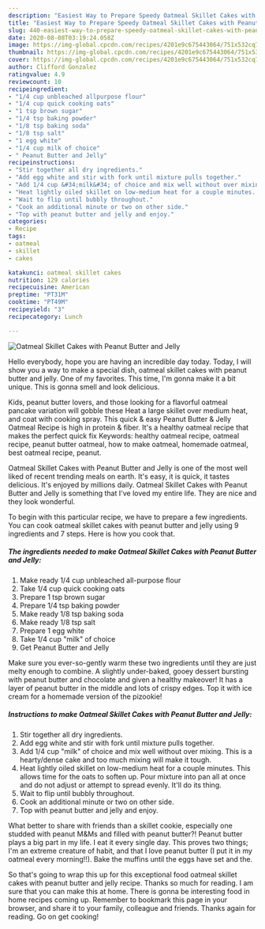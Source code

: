 ```yaml
---
description: "Easiest Way to Prepare Speedy Oatmeal Skillet Cakes with Peanut Butter and Jelly"
title: "Easiest Way to Prepare Speedy Oatmeal Skillet Cakes with Peanut Butter and Jelly"
slug: 440-easiest-way-to-prepare-speedy-oatmeal-skillet-cakes-with-peanut-butter-and-jelly
date: 2020-08-08T03:19:24.058Z
image: https://img-global.cpcdn.com/recipes/4201e9c675443064/751x532cq70/oatmeal-skillet-cakes-with-peanut-butter-and-jelly-recipe-main-photo.jpg
thumbnail: https://img-global.cpcdn.com/recipes/4201e9c675443064/751x532cq70/oatmeal-skillet-cakes-with-peanut-butter-and-jelly-recipe-main-photo.jpg
cover: https://img-global.cpcdn.com/recipes/4201e9c675443064/751x532cq70/oatmeal-skillet-cakes-with-peanut-butter-and-jelly-recipe-main-photo.jpg
author: Clifford Gonzalez
ratingvalue: 4.9
reviewcount: 10
recipeingredient:
- "1/4 cup unbleached allpurpose flour"
- "1/4 cup quick cooking oats"
- "1 tsp brown sugar"
- "1/4 tsp baking powder"
- "1/8 tsp baking soda"
- "1/8 tsp salt"
- "1 egg white"
- "1/4 cup milk of choice"
- " Peanut Butter and Jelly"
recipeinstructions:
- "Stir together all dry ingredients."
- "Add egg white and stir with fork until mixture pulls together."
- "Add 1/4 cup &#34;milk&#34; of choice and mix well without over mixing. This is a hearty/dense cake and too much mixing will make it tough."
- "Heat lightly oiled skillet on low-medium heat for a couple minutes. This allows time for the oats to soften up. Pour mixture into pan all at once and do not adjust or attempt to spread evenly. It&#39;ll do its thing."
- "Wait to flip until bubbly throughout."
- "Cook an additional minute or two on other side."
- "Top with peanut butter and jelly and enjoy."
categories:
- Recipe
tags:
- oatmeal
- skillet
- cakes

katakunci: oatmeal skillet cakes 
nutrition: 129 calories
recipecuisine: American
preptime: "PT31M"
cooktime: "PT49M"
recipeyield: "3"
recipecategory: Lunch

---
```



![Oatmeal Skillet Cakes with Peanut Butter and Jelly](https://img-global.cpcdn.com/recipes/4201e9c675443064/751x532cq70/oatmeal-skillet-cakes-with-peanut-butter-and-jelly-recipe-main-photo.jpg)

Hello everybody, hope you are having an incredible day today. Today, I will show you a way to make a special dish, oatmeal skillet cakes with peanut butter and jelly. One of my favorites. This time, I'm gonna make it a bit unique. This is gonna smell and look delicious.

Kids, peanut butter lovers, and those looking for a flavorful oatmeal pancake variation will gobble these Heat a large skillet over medium heat, and coat with cooking spray. This quick &amp; easy Peanut Butter &amp; Jelly Oatmeal Recipe is high in protein &amp; fiber. It&#39;s a healthy oatmeal recipe that makes the perfect quick fix Keywords: healthy oatmeal recipe, oatmeal recipe, peanut butter oatmeal, how to make oatmeal, homemade oatmeal, best oatmeal recipe, peanut.

Oatmeal Skillet Cakes with Peanut Butter and Jelly is one of the most well liked of recent trending meals on earth. It's easy, it is quick, it tastes delicious. It's enjoyed by millions daily. Oatmeal Skillet Cakes with Peanut Butter and Jelly is something that I've loved my entire life. They are nice and they look wonderful.


To begin with this particular recipe, we have to prepare a few ingredients. You can cook oatmeal skillet cakes with peanut butter and jelly using 9 ingredients and 7 steps. Here is how you cook that.

<!--inarticleads1-->

##### The ingredients needed to make Oatmeal Skillet Cakes with Peanut Butter and Jelly:

1. Make ready 1/4 cup unbleached all-purpose flour
1. Take 1/4 cup quick cooking oats
1. Prepare 1 tsp brown sugar
1. Prepare 1/4 tsp baking powder
1. Make ready 1/8 tsp baking soda
1. Make ready 1/8 tsp salt
1. Prepare 1 egg white
1. Take 1/4 cup &#34;milk&#34; of choice
1. Get  Peanut Butter and Jelly


Make sure you ever-so-gently warm these two ingredients until they are just melty enough to combine. A slightly under-baked, gooey dessert bursting with peanut butter and chocolate and given a healthy makeover! It has a layer of peanut butter in the middle and lots of crispy edges. Top it with ice cream for a homemade version of the pizookie! 

<!--inarticleads2-->

##### Instructions to make Oatmeal Skillet Cakes with Peanut Butter and Jelly:

1. Stir together all dry ingredients.
1. Add egg white and stir with fork until mixture pulls together.
1. Add 1/4 cup &#34;milk&#34; of choice and mix well without over mixing. This is a hearty/dense cake and too much mixing will make it tough.
1. Heat lightly oiled skillet on low-medium heat for a couple minutes. This allows time for the oats to soften up. Pour mixture into pan all at once and do not adjust or attempt to spread evenly. It&#39;ll do its thing.
1. Wait to flip until bubbly throughout.
1. Cook an additional minute or two on other side.
1. Top with peanut butter and jelly and enjoy.


What better to share with friends than a skillet cookie, especially one studded with peanut M&amp;Ms and filled with peanut butter?! Peanut butter plays a big part in my life. I eat it every single day. This proves two things; I&#39;m an extreme creature of habit, and that I love peanut butter (I put it in my oatmeal every morning!!). Bake the muffins until the eggs have set and the. 

So that's going to wrap this up for this exceptional food oatmeal skillet cakes with peanut butter and jelly recipe. Thanks so much for reading. I am sure that you can make this at home. There is gonna be interesting food in home recipes coming up. Remember to bookmark this page in your browser, and share it to your family, colleague and friends. Thanks again for reading. Go on get cooking!
